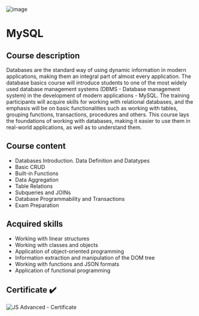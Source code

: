 ![image](https://github.com/viktorpetrov1997/JS-Advanced/assets/126717931/b098ecc3-b258-4ecc-a573-9edd0e30164b)

# MySQL
## Course description
Databases are the standard way of using dynamic information in modern applications, making them an integral part of almost every application. The database basics course will introduce students to one of the most widely used database management systems (DBMS - Database management system) in the development of modern applications - MySQL. The training participants will acquire skills for working with relational databases, and the emphasis will be on basic functionalities such as working with tables, grouping functions, transactions, procedures and others. This course lays the foundations of working with databases, making it easier to use them in real-world applications, as well as to understand them.
## Course content
* Databases Introduction. Data Definition and Datatypes
* Basic CRUD
* Built-in Functions
* Data Aggregation
* Table Relations
* Subqueries and JOINs
* Database Programmability and Transactions
* Exam Preparation

## Acquired skills
* Working with linear structures
* Working with classes and objects
* Application of object-oriented programming
* Information extraction and manipulation of the DOM tree
* Working with functions and JSON formats
* Application of functional programming

## Certificate :heavy_check_mark:
![JS Advanced - Certificate](https://github.com/viktorpetrov1997/JS-Advanced/assets/126717931/f30e3bbe-b683-4ad6-bbf0-767559d4139e)
